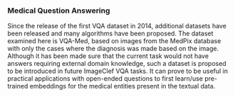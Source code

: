 ### Medical Question Answering

Since the release of the first VQA dataset in 2014, additional datasets have been released and many algorithms have been proposed. The dataset examined here is VQA-Med, based on images from the MedPix database with only the cases where the diagnosis was made based on the image.
<br>
Although it has been made sure that the current task would not have answers requiring
external domain knowledge, such a dataset is proposed to be introduced in future
ImageClef VQA tasks. It can prove to be useful in practical applications with
open-ended questions to first learn/use pre-trained embeddings for the medical entities
present in the textual data.
